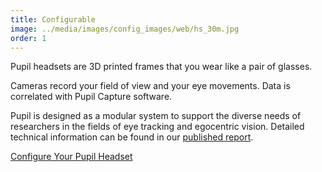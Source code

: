 ```yaml
---
title: Configurable
image: ../media/images/config_images/web/hs_30m.jpg
order: 1
---
```


Pupil headsets are 3D printed frames that you wear like a pair of glasses.

Cameras record your field of view and your eye movements. Data is correlated with Pupil Capture software. 

Pupil is designed as a modular system to support the diverse needs of researchers in the fields of eye tracking and egocentric vision. Detailed technical information can be found in our [published report](http://arxiv.org/abs/1405.0006 "Pupil: An Open Source Platform for Pervasive Eye Tracking and Mobile Gaze-based Interaction"). 

<a href="/store" class="Button">Configure Your Pupil Headset</a>